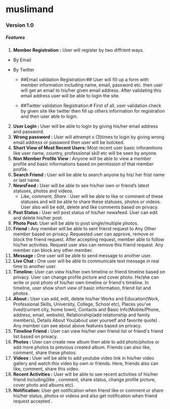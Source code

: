 muslimand
=========
### Version 1.0
##### Features
1. **Member Registration :** User will register by two diffrient ways. 
* By Email
* By Twitter

  * ##Email validation Registration:## User will fill up a form with member information including name, email, password etc. then user will get an email to his/her given email address. After validating this email address user will be able to login the site.

  * ##Twitter validation Registration:# First of all, user validation check by given site like twitter then fill up others information for registration and then user able to login.  

2. **User LogIn :**  User will be able to login by giving his/her email address and password.
3. **Wrong password :**  User will attrempt x (3)times to login by giving wrong email address or password then user will be bolcked.
4. **Short View of Most Recent Users:** Most recent user basic inforamtions like user name, country, professional skill etc will be seen by anyone.
5. **Non Member Profile View :**  Anyone will be able to view a member profile and basic informations based on permission of that member profile.
6. **Search Friend :** User will be able to search anyone by his/ her frist name or last name.
7. **NewsFeed :**  User will be able to see his/her own or friend’s latest statuses, photos and videos. 
    * *Like, comment, Share :*  User will be able to like or comment of these statuses and will be able to share these statuses, photos or videos. User also will be edit, delete and like comments based on privacy. 
8. **Post Status :** User will post status of his/her newsfeed. User can edit and delete his/her post.
9. **Photo Post:** User will be able to post single/multiple photos.  
10. **Friend :** Any member will be able to sent friend request to Any Other member based on privacy. Requested user can approve, remove or block the friend request. After accepting request, member able to follow his/her activities. Request user also can remove this friend request. Any member can block any other member.
11. **Message :** One user will be able to send message to another user.
12.  **Live Chat :** One user will be able to communicate text message in real time to another user.
13. **Timeline:**  User can view his/her own timeline or friend timeline based on privacy. User can change profile picture and cover photo. He/she can write or post photo  of his/her own timeline or friend's timeline. In timeline, user show short view of basic information, friend list and photos.
14. **About :** User can add, edit, delete his/her Works and Education(Work, Professional Skills, University, College, School etc), Places you've lived(current city, home town), Contacts and Basic Info(Mobile/Phone, address, email, website), Relationship(add relationship and family members), Details About You(about user yourself and favorite quote) . Any member can see about above features based on privacy.
15. **Timeline Friend :** User can view his/her own  friend list  or friend's friend list based on privacy.
16. **Photos :** User can create new album then able to add photo/photos or add more photos to previous created album. Friends can also like, comment, share these photos.
17. **Videos :** User will be able to add youtube video link in his/her video gallery and watch this video by own or friends. Here, friends also can like, comment, share this video. 
18. **Recent Activities :** User will be able to see recent activities of his/her friend including(like , comment, share status, change profile picture, cover photo and albums etc).
19. **Notification:** User get notification when friend like or comment or share his/her status, photos or videos and also get notification when friend request accepted .

